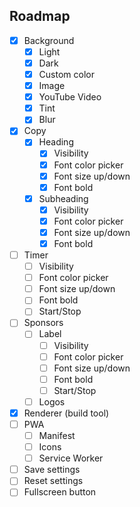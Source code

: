 ## Roadmap

- [x] Background
    - [x] Light
    - [x] Dark
    - [x] Custom color
    - [x] Image
    - [x] YouTube Video
    - [x] Tint
    - [x] Blur
- [x] Copy
    - [x] Heading
        - [x] Visibility
        - [x] Font color picker
        - [x] Font size up/down
        - [x] Font bold
    - [x] Subheading
        - [x] Visibility
        - [x] Font color picker
        - [x] Font size up/down
        - [x] Font bold
- [ ] Timer
    - [ ] Visibility
    - [ ] Font color picker
    - [ ] Font size up/down
    - [ ] Font bold
    - [ ] Start/Stop
- [ ] Sponsors
    - [ ] Label
        - [ ] Visibility
        - [ ] Font color picker
        - [ ] Font size up/down
        - [ ] Font bold
        - [ ] Start/Stop
    - [ ] Logos
- [x] Renderer (build tool)
- [ ] PWA
    - [ ] Manifest
    - [ ] Icons
    - [ ] Service Worker
- [ ] Save settings
- [ ] Reset settings
- [ ] Fullscreen button